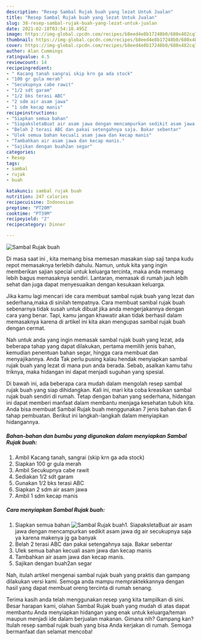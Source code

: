 ```yaml
---
description: "Resep Sambal Rujak buah yang lezat Untuk Jualan"
title: "Resep Sambal Rujak buah yang lezat Untuk Jualan"
slug: 38-resep-sambal-rujak-buah-yang-lezat-untuk-jualan
date: 2021-02-18T03:54:18.495Z
image: https://img-global.cpcdn.com/recipes/b8eed4e8b17248b0/680x482cq70/sambal-rujak-buah-foto-resep-utama.jpg
thumbnail: https://img-global.cpcdn.com/recipes/b8eed4e8b17248b0/680x482cq70/sambal-rujak-buah-foto-resep-utama.jpg
cover: https://img-global.cpcdn.com/recipes/b8eed4e8b17248b0/680x482cq70/sambal-rujak-buah-foto-resep-utama.jpg
author: Alan Cummings
ratingvalue: 4.5
reviewcount: 14
recipeingredient:
- " Kacang tanah sangrai skip krn ga ada stock"
- "100 gr gula merah"
- "Secukupnya cabe rawit"
- "1/2 sdt garam"
- "1/2 bks terasi ABC"
- "2 sdm air asam jawa"
- "1 sdm kecap manis"
recipeinstructions:
- "Siapkan semua bahan"
- "SiapaksletaBuat air asam jawa dengan mencampurkan sedikit asam jawa dg air secukupnya saja ya karena makenya jg ga banyak"
- "Belah 2 terasi ABC dan pakai setengahnya saja. Bakar sebentar"
- "Ulek semua bahan kecuali asam jawa dan kecap manis"
- "Tambahkan air asam jawa dan kecap manis."
- "Sajikan dengan buah2an segar"
categories:
- Resep
tags:
- sambal
- rujak
- buah

katakunci: sambal rujak buah 
nutrition: 247 calories
recipecuisine: Indonesian
preptime: "PT20M"
cooktime: "PT39M"
recipeyield: "2"
recipecategory: Dinner

---
```



![Sambal Rujak buah](https://img-global.cpcdn.com/recipes/b8eed4e8b17248b0/680x482cq70/sambal-rujak-buah-foto-resep-utama.jpg)

Di masa  saat ini , kita memang bisa memesan masakan siap saji tanpa kudu repot memasaknya terlebih dahulu. Namun, untuk kita yang ingin memberikan sajian special untuk keluarga tercinta, maka anda memang lebih bagus memasaknya sendiri. Lantaran, memasak di rumah jauh lebih sehat dan juga dapat menyesuaikan dengan kesukaan keluarga.

Jika kamu lagi mencari ide cara membuat sambal rujak buah yang lezat dan sederhana,maka di sinilah tempatnya. Cara membuat sambal rujak buah  sebenarnya tidak susah untuk dibuat jika anda mengerjakannya dengan cara yang benar. Tapi, kamu jangan khawatir akan tidak berhasil dalam memasaknya 
karena di artikel ini kita akan mengupas sambal rujak buah dengan cermat.  



Nah untuk anda yang ingin memasak sambal rujak buah yang lezat, ada beberapa tahap yang dapat dilakukan, pertama memilih jenis bahan, kemudian penentuan bahan segar, hingga cara membuat dan menyajikannya. Anda Tak perlu pusing kalau hendak menyiapkan sambal rujak buah yang lezat di mana pun anda berada. Sebab, asalkan kamu  tahu triknya, maka hidangan ini dapat menjadi suguhan yang spesial.

Di bawah ini, ada beberapa cara mudah dalam mengolah resep sambal rujak buah yang siap dihidangkan. Kali ini, mari kita coba kreasikan sambal rujak buah sendiri di rumah. Tetap dengan bahan yang sederhana, hidangan ini dapat memberi manfaat dalam membantu menjaga kesehatan tubuh kita. Anda bisa membuat Sambal Rujak buah menggunakan 7 jenis bahan dan 6 tahap pembuatan. Berikut ini langkah-langkah dalam menyiapkan hidangannya.

<!--inarticleads1-->

##### Bahan-bahan dan bumbu yang digunakan dalam menyiapkan Sambal Rujak buah:

1. Ambil  Kacang tanah, sangrai (skip krn ga ada stock)
1. Siapkan 100 gr gula merah
1. Ambil Secukupnya cabe rawit
1. Sediakan 1/2 sdt garam
1. Gunakan 1/2 bks terasi ABC
1. Siapkan 2 sdm air asam jawa
1. Ambil 1 sdm kecap manis




<!--inarticleads2-->

##### Cara menyiapkan Sambal Rujak buah:

1. Siapkan semua bahan
<img src="https://img-global.cpcdn.com/steps/23e3efa700d442f9/160x128cq70/sambal-rujak-buah-langkah-memasak-1-foto.jpg" alt="Sambal Rujak buah">1. SiapaksletaBuat air asam jawa dengan mencampurkan sedikit asam jawa dg air secukupnya saja ya karena makenya jg ga banyak
1. Belah 2 terasi ABC dan pakai setengahnya saja. Bakar sebentar
1. Ulek semua bahan kecuali asam jawa dan kecap manis
1. Tambahkan air asam jawa dan kecap manis.
1. Sajikan dengan buah2an segar




Nah, itulah artikel mengenai  sambal rujak buah  yang praktis dan gampang dilakukan versi kami. Semoga anda mampu mempraktekkannya dengan hasil yang dapat membuat oreng tercinta di rumah senang. 

Terima kasih anda telah menggunakan resep yang kita tampilkan di sini. Besar harapan kami, olahan  Sambal Rujak buah yang mudah di atas dapat membantu Anda menyiapkan hidangan yang enak untuk keluarga/teman maupun menjadi ide dalam berjualan makanan. Gimana nih? Gampang kan? Itulah resep sambal rujak buah yang bisa Anda kerjakan di rumah. Semoga bermanfaat dan selamat mencoba!


